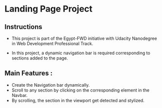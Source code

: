 # Landing Page Project

## Instructions

- This project is part of the Egypt-FWD initiative with Udacity Nanodegree in Web Development Professional Track.

- In this project, a dynamic navigation bar is required corresponding to sections added to the page.

## Main Features :

- Create the Navigation bar dynamically.
- Scroll to any section by clicking on the corresponding element in the Navbar.
- By scrolling, the section in the viewport get detected and stylized.
